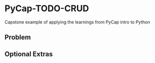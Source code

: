 # PyCap-TODO-CRUD

Capstone example of applying the learnings from PyCap intro to Python

## Problem

<problem statement>

## Optional Extras

<additional problem statements>